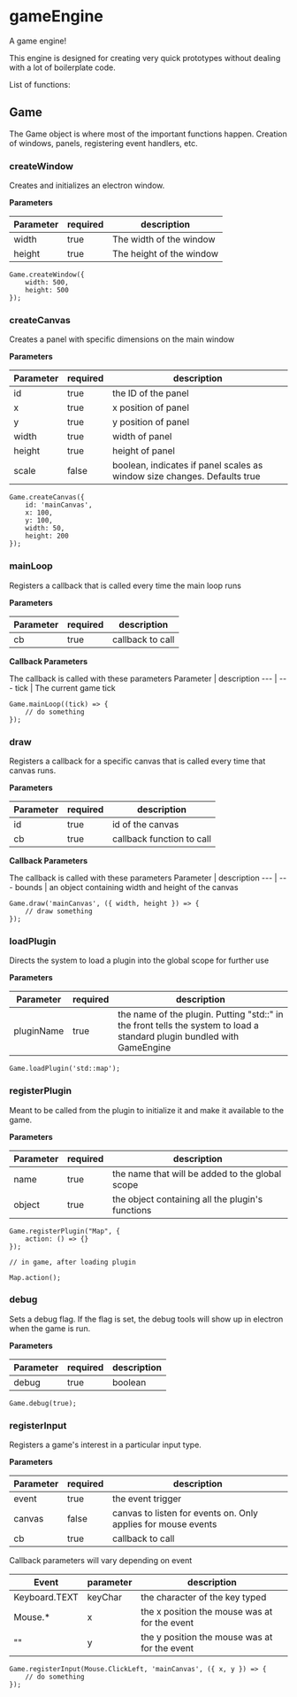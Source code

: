 # gameEngine
A game engine!

This engine is designed for creating very quick prototypes without dealing with a lot of boilerplate code.

List of functions:

## Game

The Game object is where most of the important functions happen. Creation of windows, panels, registering event handlers, etc.

### createWindow
Creates and initializes an electron window.


**Parameters**

Parameter | required | description
---- | ---- | ----
width | true | The width of the window
height | true | The height of the window

    Game.createWindow({
	    width: 500,
	    height: 500
    });

### createCanvas
Creates a panel with specific dimensions on the main window

**Parameters**

Parameter | required | description
--- | --- | ---
id | true | the ID of the panel
x | true | x position of panel
y | true | y position of panel
width | true | width of panel
height | true | height of panel
scale | false | boolean, indicates if panel scales as window size changes. Defaults true

    Game.createCanvas({
	    id: 'mainCanvas',
	    x: 100,
	    y: 100,
	    width: 50,
	    height: 200
    });

### mainLoop
Registers a callback that is called every time the main loop runs

**Parameters**

Parameter | required | description
--- | --- | ---
cb | true | callback to call

**Callback Parameters**

The callback is called with these parameters
Parameter | description
--- | ---
tick | The current game tick

    Game.mainLoop((tick) => {
	    // do something
    });
	
### draw
Registers a callback for a specific canvas that is called every time that canvas runs.

**Parameters**

Parameter | required | description
--- | --- | ---
id | true | id of the canvas
cb | true | callback function to call

**Callback Parameters**

The callback is called with these parameters
Parameter | description
--- | ---
bounds | an object containing width and height of the canvas

    Game.draw('mainCanvas', ({ width, height }) => {
	    // draw something
    });
	
### loadPlugin
Directs the system to load a plugin into the global scope for further use

**Parameters**

Parameter | required | description
--- | --- | ---
pluginName | true | the name of the plugin. Putting "std::" in the front tells the system to load a standard plugin bundled with GameEngine

    Game.loadPlugin('std::map');
	
### registerPlugin
Meant to be called from the plugin to initialize it and make it available to the game.

**Parameters**

Parameter | required | description
--- | --- | ---
name | true | the name that will be added to the global scope
object | true | the object containing all the plugin's functions

    Game.registerPlugin("Map", {
        action: () => {}
    });

    // in game, after loading plugin

    Map.action();
	
### debug
Sets a debug flag. If the flag is set, the debug tools will show up in electron when the game is run.

**Parameters**

Parameter | required | description
--- | --- | ---
debug | true | boolean

    Game.debug(true);
	
### registerInput
Registers a game's interest in a particular input type.

**Parameters**

Parameter | required | description
--- | --- | ---
event | true | the event trigger
canvas | false | canvas to listen for events on. Only applies for mouse events
cb | true | callback to call

Callback parameters will vary depending on event

Event | parameter | description
--- | --- | ---
Keyboard.TEXT | keyChar | the character of the key typed
Mouse.* | x | the x position the mouse was at for the event
"" | y | the y position the mouse was at for the event

    Game.registerInput(Mouse.ClickLeft, 'mainCanvas', ({ x, y }) => {
	    // do something
    });
